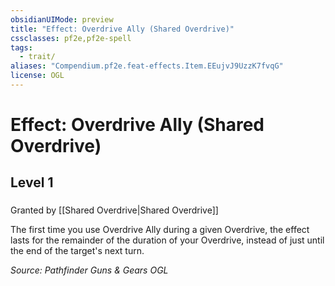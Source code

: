 ```yaml
---
obsidianUIMode: preview
title: "Effect: Overdrive Ally (Shared Overdrive)"
cssclasses: pf2e,pf2e-spell
tags:
  - trait/
aliases: "Compendium.pf2e.feat-effects.Item.EEujvJ9UzzK7fvqG"
license: OGL
---
```

# Effect: Overdrive Ally (Shared Overdrive)
## Level 1
### 






Granted by [[Shared Overdrive|Shared Overdrive]]

The first time you use Overdrive Ally during a given Overdrive, the effect lasts for the remainder of the duration of your Overdrive, instead of just until the end of the target's next turn.

*Source: Pathfinder Guns & Gears*
*OGL*